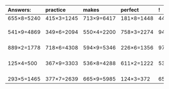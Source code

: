| Answers: | practice | makes | perfect | ! |
| :--- | :--- | :--- | :--- | :--- |
| 655×8=5240 | 415×3=1245 | 713×9=6417 | 181×8=1448 | 441×7=3087 | 
|   |   |   |   |   | 
|   |   |   |   |   | 
|   |   |   |   |   | 
| 541×9=4869 | 349×6=2094 | 550×4=2200 | 758×3=2274 | 940×4=3760 | 
|   |   |   |   |   | 
|   |   |   |   |   | 
|   |   |   |   |   | 
|   |   |   |   |   | 
| 889×2=1778 | 718×6=4308 | 594×9=5346 | 226×6=1356 | 974×7=6818 | 
|   |   |   |   |   | 
|   |   |   |   |   | 
|   |   |   |   |   | 
|   |   |   |   |   | 
| 125×4=500 | 367×9=3303 | 536×8=4288 | 611×2=1222 | 531×3=1593 | 
|   |   |   |   |   | 
|   |   |   |   |   | 
|   |   |   |   |   | 
|   |   |   |   |   | 
| 293×5=1465 | 377×7=2639 | 665×9=5985 | 124×3=372 | 655×8=5240 | 
